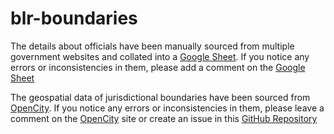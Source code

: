 # blr-boundaries

The details about officials have been manually sourced from multiple government websites and collated into a [Google Sheet](). If you notice any errors or inconsistencies in them, please add a comment on the [Google Sheet]()

The geospatial data of jurisdictional boundaries have been sourced from [OpenCity](). If you notice any errors or inconsistencies in them, please leave a comment on the [OpenCity]() site or create an issue in this [GitHub Repository]()
